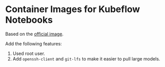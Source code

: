 # Container Images for Kubeflow Notebooks

Based on the [official image](https://www.kubeflow.org/docs/components/notebooks/container-images/).

Add the following features:
1. Used root user.
2. Add `openssh-client` and `git-lfs` to make it easier to pull large models.
